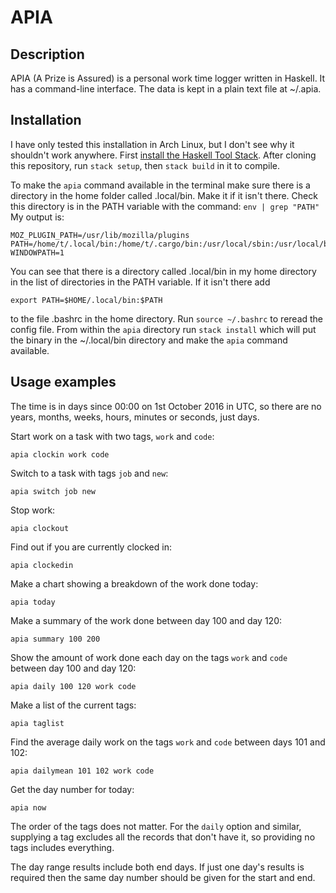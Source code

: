 # APIA
## Description
APIA (A Prize is Assured) is a personal work time logger written in Haskell.  It has a command-line interface.  The data is kept in a plain text file at ~/.apia. 

## Installation

I have only tested this installation in Arch Linux, but I don't see why it shouldn't work anywhere.  First [install the Haskell Tool Stack](https://docs.haskellstack.org/en/stable/install_and_upgrade/).  After cloning this repository, run `stack setup`, then `stack build` in it to compile.  

To make the `apia` command available in the terminal make sure there is a directory in the home folder called .local/bin.  Make it if it isn't there.  Check this directory is in the PATH variable with the command:
```env | grep "PATH"```
My output is:
```
MOZ_PLUGIN_PATH=/usr/lib/mozilla/plugins
PATH=/home/t/.local/bin:/home/t/.cargo/bin:/usr/local/sbin:/usr/local/bin:/usr/bin:/usr/bin/site_perl:/usr/bin/vendor_perl:/usr/bin/core_perl
WINDOWPATH=1
```
You can see that there is a directory called .local/bin in my home directory in the list of directories in the PATH variable.  If it isn't there add
```
export PATH=$HOME/.local/bin:$PATH
```
to the file .bashrc in the home directory.  Run `source ~/.bashrc` to reread the config file.   From within the `apia` directory run `stack install` which will put the binary in the ~/.local/bin directory and make the `apia` command available.

## Usage examples

The time is in days since 00:00 on 1st October 2016 in UTC, so there are no years, months, weeks, hours, minutes or seconds, just days.

Start work on a task with two tags, `work` and `code`:

```apia clockin work code```

Switch to a task with tags `job` and `new`:

```apia switch job new```

Stop work:

```apia clockout```

Find out if you are currently clocked in:

```apia clockedin```

Make a chart showing a breakdown of the work done today:

```apia today```

Make a summary of the work done between day 100 and day 120:

```apia summary 100 200```

Show the amount of work done each day on the tags `work` and `code` between day 100 and day 120:

```apia daily 100 120 work code```

Make a list of the current tags:

```apia taglist```

Find the average daily work on the tags `work` and `code` between days 101 and 102:

```apia dailymean 101 102 work code```

Get the day number for today:

```apia now```

The order of the tags does not matter.  For the `daily` option and similar, supplying a tag excludes all the records that don't have it, so providing no tags includes everything.

The day range results include both end days.  If just one day's results is required then the same day number should be given for the start and end.
